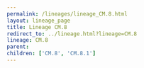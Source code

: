```yaml
---
permalink: /lineages/lineage_CM.8.html
layout: lineage_page
title: Lineage CM.8
redirect_to: ../lineage.html?lineage=CM.8
lineage: CM.8
parent: 
children: ['CM.8', 'CM.8.1']
---
```


